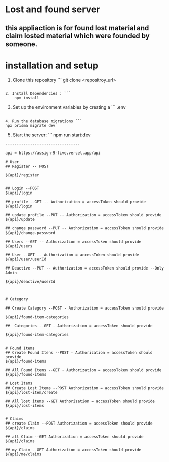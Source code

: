 # Lost and found server
## this appliaction is for found lost material and claim losted material which were founded by someone.



# installation and setup

1. Clone this repository ```
    git clone <repositroy_url>
```

2. Install Dependencies : ```
    npm install
```

3. Set up the environment variables by creating a ```
    .env
``` 

4. Run the database migrations ```
npx prisma migrate dev
```

5. Start the server: ```
 npm run start:dev
``` 
---------------------------------

api = https://assign-9-five.vercel.app/api

# User
## Register -- POST

${api}/register


## Login --POST
${api}/login 

## profile --GET -- Authorization = accessToken should provide
${api}/login 

## update profile --PUT -- Authorization = accessToken should provide
${api}/update 

## change password --PUT -- Authorization = accessToken should provide
${api}/change-password

## Users --GET -- Authorization = accessToken should provide
${api}/users

## User --GET -- Authorization = accessToken should provide
${api}/user/userId

## Deactive --PUT -- Authorization = accessToken should provide --Only Admin

${api}/deactive/userId



# Category 

## Create Category --POST - Authorization = accessToken should provide

${api}/found-item-categories

##  Categories --GET - Authorization = accessToken should provide

${api}/found-item-categories


# Found Items
## Create Found Itens --POST - Authorization = accessToken should provide
${api}/found-items

## All Found Itens --GET - Authorization = accessToken should provide
${api}/found-items

# Lost Items
## Create Lost Items --POST Authorization = accessToken should provide
${api}/lost-item/create

## All lost items --GET Authorization = accessToken should provide
${api}/lost-items


# Claims 
## create Claim --POST Authorization = accessToken should provide
${api}/claims

## all Claim --GET Authorization = accessToken should provide
${api}/claims

## my Claim --GET Authorization = accessToken should provide
${api}/me/claims

